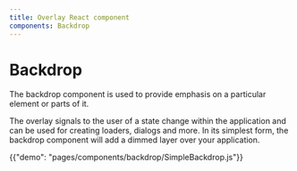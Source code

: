 ```yaml
---
title: Overlay React component
components: Backdrop
---
```


# Backdrop

<p class="description">The backdrop component is used to provide emphasis on a particular element or parts of it.</p>

The overlay signals to the user of a state change within the application and can be used for creating loaders, dialogs and more. In its simplest form, the backdrop component will add a dimmed layer over your application.

{{"demo": "pages/components/backdrop/SimpleBackdrop.js"}}

